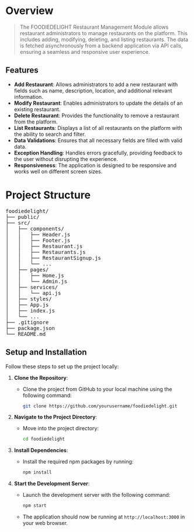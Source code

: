# Overview
> The FOODIEDELIGHT Restaurant Management Module allows restaurant administrators to manage restaurants on the platform. This includes adding, modifying, deleting, and listing restaurants. The data is fetched asynchronously from a backend application via API calls, ensuring a seamless and responsive user experience.


## Features

- **Add Restaurant**: Allows administrators to add a new restaurant with fields such as name, description, location, and additional relevant information.
- **Modify Restaurant**: Enables administrators to update the details of an existing restaurant.
- **Delete Restaurant**: Provides the functionality to remove a restaurant from the platform.
- **List Restaurants**: Displays a list of all restaurants on the platform with the ability to search and filter.
- **Data Validations**: Ensures that all necessary fields are filled with valid data.
- **Exception Handling**: Handles errors gracefully, providing feedback to the user without disrupting the experience.
- **Responsiveness**: The application is designed to be responsive and works well on different screen sizes.


# Project Structure
<pre>
foodiedelight/
├── public/
├── src/
│   ├── components/
│   │   ├── Header.js
│   │   ├── Footer.js
│   │   ├── Restaurant.js
│   │   ├── Restaurants.js
│   │   ├── RestaurantSignup.js
│   │   └── ...
│   ├── pages/
│   │   ├── Home.js
│   │   └── Admin.js
│   ├── services/
│   │   └── api.js
│   ├── styles/
│   ├── App.js
│   ├── index.js
│   └── ...
├── .gitignore
├── package.json
└── README.md
</pre>

## Setup and Installation

Follow these steps to set up the project locally:

1. **Clone the Repository**:
   - Clone the project from GitHub to your local machine using the following command:
     ```bash
     git clone https://github.com/yourusername/foodiedelight.git
     ```

2. **Navigate to the Project Directory**:
   - Move into the project directory:
     ```bash
     cd foodiedelight
     ```

3. **Install Dependencies**:
   - Install the required npm packages by running:
     ```bash
     npm install
     ```

4. **Start the Development Server**:
   - Launch the development server with the following command:
     ```bash
     npm start
     ```
   - The application should now be running at `http://localhost:3000` in your web browser.
